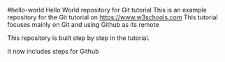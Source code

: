 #hello-world
Hello World repository for Git tutorial
This is an example repository for the Git tutorial on https://www.w3schools.com
This tutorial focuses mainly on Git and using Github as its remote

This repository is built step by step in the tutorial.

It now includes steps for Github 

